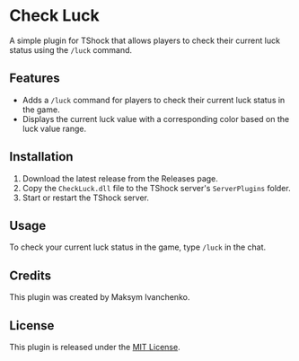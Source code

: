 # Check Luck
A simple plugin for TShock that allows players to check their current luck status using the `/luck` command.

## Features
* Adds a `/luck` command for players to check their current luck status in the game.
* Displays the current luck value with a corresponding color based on the luck value range.

## Installation
1. Download the latest release from the Releases page.
2. Copy the `CheckLuck.dll` file to the TShock server's `ServerPlugins` folder.
3. Start or restart the TShock server.

## Usage
To check your current luck status in the game, type `/luck` in the chat.

## Credits
This plugin was created by Maksym Ivanchenko.

## License
This plugin is released under the [MIT License](https://github.com/vanchaxy/CheckLuck/blob/main/LICENSE).
